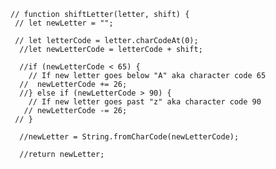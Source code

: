 <script>  
      
        let originalMessage = "abcdefg";
    
        function startEncryption() {
          let encryptedMessage = "";
          let shift = 1;
        
// encryptedMessage += letter; solo toma las letras del original message
// El método shift elimina el elemento en el índice cero y desplaza los valores consecutivos hacia abajo, devolviendo el valor eliminado. Si la propiedad length es 0, devuelve undefined.
// line 49 se agrega un codigo de letras desde 0
// line 50 para que exista una nueva letra se aplica lettercobe (que empieza en 0)
// y se le suma el shift (que es el cambia de posicion)
// line 55: donde 65 es la primera letra en mayusculas del codigo ascii
          for (letter of originalMessage) {
            encryptedMessage += shiftLetter (letter,shift);
          }
        
          console.log(encryptedMessage);
        }
        startEncryption(); 
        function shiftLetter(letter,shift);{
          let newLetter = "";
          let letterCode = letter.charCodeAt(0);
          let newLetterCode = letterCode + shift;  

          if (newLetterCode < 65) {
            newLetterCode += 26;
          } else if (newLetterCode > 90){
            newLetterCode -= 26;
          }
          newLetter = String.fromCharCode(newLetterCode);
          return newLetter;
        }

        
        </script>  
        
   
    
    // function shiftLetter(letter, shift) {
     // let newLetter = "";
    
     // let letterCode = letter.charCodeAt(0);
      //let newLetterCode = letterCode + shift;
    
      //if (newLetterCode < 65) {
        // If new letter goes below "A" aka character code 65
      //  newLetterCode += 26;
      //} else if (newLetterCode > 90) {
        // If new letter goes past "z" aka character code 90
       // newLetterCode -= 26;
     // }
    
      //newLetter = String.fromCharCode(newLetterCode);
      
      //return newLetter;



        
        
